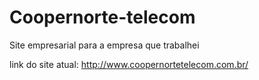 # Coopernorte-telecom
Site empresarial para a empresa que trabalhei

link do site atual: http://www.coopernortetelecom.com.br/

